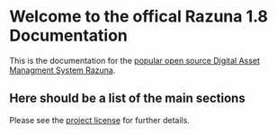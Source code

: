 # Welcome to the offical Razuna 1.8 Documentation

This is the documentation for the [popular open source Digital Asset Managment System Razuna](http://razuna.org).

## Here should be a list of the main sections

Please see the [project license](about/license.md) for further details.